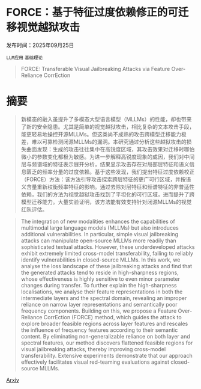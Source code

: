 # FORCE：基于特征过度依赖修正的可迁移视觉越狱攻击

发布时间：2025年09月25日

`LLM应用` `基础理论`

> FORCE: Transferable Visual Jailbreaking Attacks via Feature Over-Reliance CorrEction

# 摘要

> 新模态的融入虽提升了多模态大型语言模型（MLLMs）的性能，却也带来了新的安全隐患。尤其是简单的视觉越狱攻击，相比复杂的文本攻击手段，能更轻易地操控开源MLLMs。但这类尚不成熟的攻击跨模型迁移能力极差，难以可靠检测闭源MLLMs的漏洞。本研究通过分析这些越狱攻击的损失曲面发现：生成的攻击往往集中在高锐度区域，其攻击效果对迁移时哪怕微小的参数变化都极为敏感。为进一步解释高锐度现象的成因，我们对中间层与频谱域的特征表示展开分析，结果显示攻击存在对局部层特征和语义信息匮乏的频率分量的过度依赖。基于这些发现，我们提出特征过度依赖校正（FORCE）方法：该方法引导攻击探索跨层特征的更广可行区域，并按语义含量重新权衡频率特征的影响。通过去除对层特征和频谱特征的非普适性依赖，我们的方法为视觉越狱攻击找到了平坦化的可行区域，进而提升了跨模型迁移能力。大量实验证明，该方法能有效支持针对闭源MLLMs的视觉红队评估。

> The integration of new modalities enhances the capabilities of multimodal large language models (MLLMs) but also introduces additional vulnerabilities. In particular, simple visual jailbreaking attacks can manipulate open-source MLLMs more readily than sophisticated textual attacks. However, these underdeveloped attacks exhibit extremely limited cross-model transferability, failing to reliably identify vulnerabilities in closed-source MLLMs. In this work, we analyse the loss landscape of these jailbreaking attacks and find that the generated attacks tend to reside in high-sharpness regions, whose effectiveness is highly sensitive to even minor parameter changes during transfer. To further explain the high-sharpness localisations, we analyse their feature representations in both the intermediate layers and the spectral domain, revealing an improper reliance on narrow layer representations and semantically poor frequency components. Building on this, we propose a Feature Over-Reliance CorrEction (FORCE) method, which guides the attack to explore broader feasible regions across layer features and rescales the influence of frequency features according to their semantic content. By eliminating non-generalizable reliance on both layer and spectral features, our method discovers flattened feasible regions for visual jailbreaking attacks, thereby improving cross-model transferability. Extensive experiments demonstrate that our approach effectively facilitates visual red-teaming evaluations against closed-source MLLMs.

[Arxiv](https://arxiv.org/abs/2509.21029)